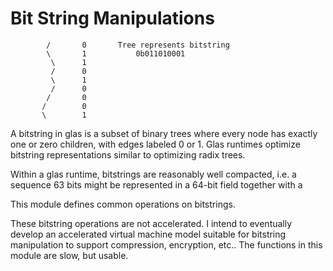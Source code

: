 # Bit String Manipulations

            /       0       Tree represents bitstring
            \       1           0b011010001
             \      1
             /      0
             \      1
             /      0
            /       0
           /        0
           \        1

A bitstring in glas is a subset of binary trees where every node has exactly one or zero children, with edges labeled 0 or 1. Glas runtimes optimize bitstring representations similar to optimizing radix trees.

Within a glas runtime, bitstrings are reasonably well compacted, i.e. a sequence 63 bits might be represented in a 64-bit field together with a

This module defines common operations on bitstrings. 


These bitstring operations are not accelerated. I intend to eventually develop an accelerated virtual machine model suitable for bitstring manipulation to support compression, encryption, etc.. The functions in this module are slow, but usable.
